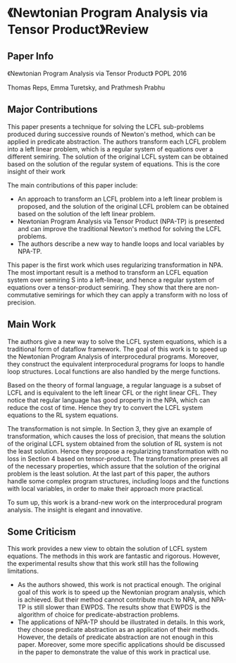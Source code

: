 # 《Newtonian Program Analysis via Tensor Product》Review

  ## Paper Info

  《Newtonian Program Analysis via Tensor Product》 POPL 2016
  
  Thomas Reps, Emma Turetsky, and Prathmesh Prabhu

  ## Major Contributions

  This paper presents a technique for solving the LCFL sub-problems produced during successive rounds of Newton's method, which can be applied in predicate abstraction. The authors transform each LCFL problem into a left linear problem, which is a regular system of equations over a different semiring. The solution of the original LCFL system can be obtained based on the solution of the regular system of equations. This is the core insight of their work

  The main contributions of this paper include:

  - An approach to transform an LCFL problem into a left linear problem is proposed, and the solution of the original LCFL problem can be obtained based on the solution of the left linear problem.
  - Newtonian Program Analysis via Tensor Product (NPA-TP) is presented and can improve the traditional Newton's method for solving the LCFL problems.
  - The authors describe a new way to handle loops and local variables by NPA-TP.

  This paper is the first work which uses regularizing transformation in NPA. The most important result is a method to transform an LCFL equation system over semiring S into a left-linear, and hence a regular system of equations over a tensor-product semiring. They show that there are non-commutative semirings for which they can apply a transform with no loss of precision.

  ## Main Work

  The authors give a new way to solve the LCFL system equations, which is a traditional form of dataflow framework. The goal of this work is to speed up the Newtonian Program Analysis of interprocedural programs. Moreover, they construct the equivalent interprocedural programs for loops to handle loop structures. Local functions are also handled by the merge functions.

  Based on the theory of formal language, a regular language is a subset of LCFL and is equivalent to the left linear CFL or the right linear CFL. They notice that regular language has good property in the NPA, which can reduce the cost of time. Hence they try to convert the LCFL system equations to the RL system equations.

  The transformation is not simple. In Section 3, they give an example of transformation, which causes the loss of precision, that means the solution of the original LCFL system obtained from the solution of RL system is not the least solution. Hence they propose a regularizing transformation with no loss in Section 4 based on tensor-product. The transformation preserves all of the necessary properties, which assure that the solution of the original problem is the least solution. At the last part of this paper, the authors handle some complex program structures, including loops and the functions with local variables, in order to make their approach more practical.

  To sum up, this work is a brand-new work on the interprocedural program analysis. The insight is elegant and innovative.

  ## Some Criticism

  This work provides a new view to obtain the solution of LCFL system equations. The methods in this work are fantastic and rigorous. However, the experimental results show that this work still has the following limitations.

  - As the authors showed, this work is not practical enough. The original goal of this work is to speed up the Newtonian program analysis, which is achieved. But their method cannot contribute much to NPA, and NPA-TP is still slower than EWPDS. The results show that EWPDS is the algorithm of choice for predicate-abstraction problems.
  - The applications of NPA-TP should be illustrated in details. In this work, they choose predicate abstraction as an application of their methods. However, the details of predicate abstraction are not enough in this paper. Moreover, some more specific applications should be discussed in the paper to demonstrate the value of this work in practical use.
